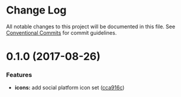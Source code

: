 # Change Log

All notable changes to this project will be documented in this file.
See [Conventional Commits](https://conventionalcommits.org) for commit guidelines.

<a name="0.1.0"></a>
# 0.1.0 (2017-08-26)


### Features

* **icons:** add social platform icon set ([cca916c](https://github.com/suitejs/suitejs/commit/cca916c))
